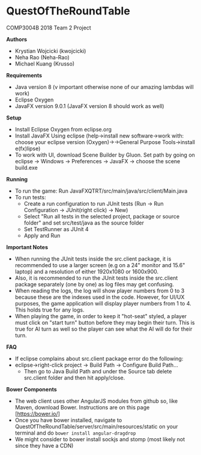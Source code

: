 # QuestOfTheRoundTable
COMP3004B 2018 Team 2 Project

**Authors**
- Krystian Wojcicki (kwojcicki)
- Neha Rao (Neha-Rao)
- Michael Kuang (Krusso)

**Requirements**
- Java version 8 (v important otherwise none of our amazing lambdas will work)
- Eclipse Oxygen
- JavaFX version 9.0.1 (JavaFX version 8 should work as well)

**Setup**
- Install Eclipse Oxygen from eclipse.org
- Install JavaFX Using eclipse (help->install new software->work with: choose your eclipse version (Oxygen)->->General Purpose Tools->install e(fx)lipse)
- To work with UI, download Scene Builder by Gluon. Set path by going on eclipse -> Windows -> Preferences -> JavaFX -> choose the scene build.exe 

**Running**
- To run the game: Run JavaFXQTRT/src/main/java/src/client/Main.java
- To run tests:
  - Create a run configuration to run JUnit tests (Run -> Run Configuration -> JUnit(right click) -> New)
  - Select "Run all tests in the selected project, package or source folder" and set src/test/java as the source folder
  - Set TestRunner as JUnit 4
  - Apply and Run
  
**Important Notes**
- When running the JUnit tests inside the src.client package, it is recommended to use a larger screen (e.g on a 24" monitor and 15.6" laptop) and a resolution of either 1920x1080 or 1600x900. 
- Also, it is recommended to run the JUnit tests inside the src.client package separately (one by one) as log files may get confusing.
- When reading the logs, the log will show player numbers from 0 to 3 because these are the indexes used in the code. However, for UI/UX purposes, the game application will display player numbers from 1 to 4. This holds true for any logs.
- When playing the game, in order to keep it "hot-seat" styled, a player must click on "start turn" button before they may begin their turn. This is true for AI turn as well so the player can see what the AI will do for their turn.

 **FAQ**
 - If eclipse complains about src.client package error do the following:
  - eclipse->right-click project -> Build Path -> Configure Build Path...
    - Then go to Java Build Path and under the Source tab delete src.client folder and then hit apply/close.
    
    
 **Bower Components**
 - The web client uses other AngularJS modules from github so, like Maven, download Bower. Instructions are on this page [https://bower.io/]
 - Once you have bower installed, navigate to QuestOfTheRoundTable/server/src/main/resources/static on your terminal and do `bower install angular-dragdrop`
 - We might consider to bower install sockjs and stomp (most likely not since they have a CDN)
